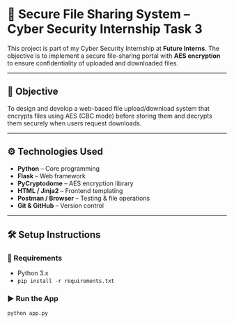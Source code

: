 # 🔐 Secure File Sharing System – Cyber Security Internship Task 3

This project is part of my Cyber Security Internship at **Future Interns**. The objective is to implement a secure file-sharing portal with **AES encryption** to ensure confidentiality of uploaded and downloaded files.

---

## 📌 Objective

To design and develop a web-based file upload/download system that encrypts files using AES (CBC mode) before storing them and decrypts them securely when users request downloads.

---

## ⚙️ Technologies Used

- **Python** – Core programming
- **Flask** – Web framework
- **PyCryptodome** – AES encryption library
- **HTML / Jinja2** – Frontend templating
- **Postman / Browser** – Testing & file operations
- **Git & GitHub** – Version control

---

## 🛠️ Setup Instructions

### 🔧 Requirements
- Python 3.x
- `pip install -r requirements.txt`

### ▶️ Run the App
```bash
python app.py
